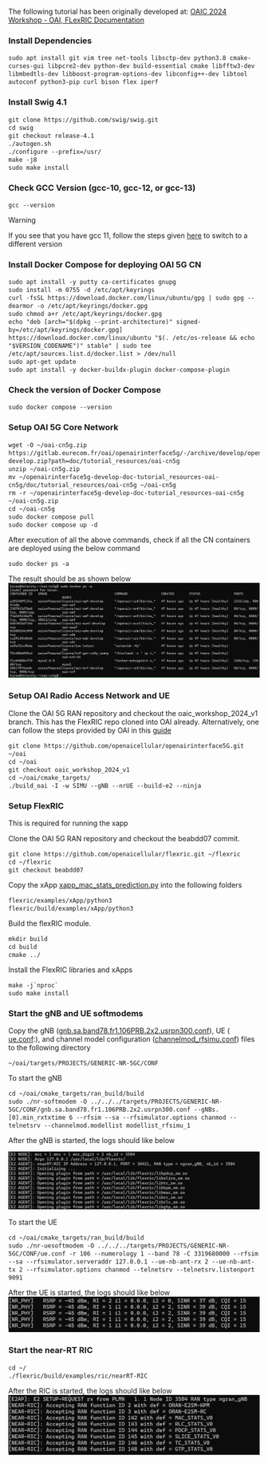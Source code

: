The following tutorial has been originally developed at: [OAIC 2024 Workshop - OAI, FLexRIC Documentation](https://openaicellular.github.io/oaic/OAIC-2024-Workshop-oai-flexric-documentation.html)
### Install Dependencies
```
sudo apt install git vim tree net-tools libsctp-dev python3.8 cmake-curses-gui libpcre2-dev python-dev build-essential cmake libfftw3-dev libmbedtls-dev libboost-program-options-dev libconfig++-dev libtool autoconf python3-pip curl bison flex iperf
```
### Install Swig 4.1
```
git clone https://github.com/swig/swig.git
cd swig
git checkout release-4.1
./autogen.sh
./configure --prefix=/usr/
make -j8
sudo make install
```
### Check GCC Version (gcc-10, gcc-12, or gcc-13)

```
gcc --version
```
> [!WARNING]
> If you see that you have gcc 11, follow the steps given [here](https://linuxconfig.org/how-to-switch-between-multiple-gcc-and-g-compiler-versions-on-ubuntu-20-04-lts-focal-fossa) to switch to a different version

### Install Docker Compose for deploying OAI 5G CN

```
sudo apt install -y putty ca-certificates gnupg
sudo install -m 0755 -d /etc/apt/keyrings
curl -fsSL https://download.docker.com/linux/ubuntu/gpg | sudo gpg --dearmor -o /etc/apt/keyrings/docker.gpg
sudo chmod a+r /etc/apt/keyrings/docker.gpg
echo "deb [arch="$(dpkg --print-architecture)" signed-by=/etc/apt/keyrings/docker.gpg] https://download.docker.com/linux/ubuntu "$(. /etc/os-release && echo "$VERSION_CODENAME")" stable" | sudo tee /etc/apt/sources.list.d/docker.list > /dev/null
sudo apt-get update
sudo apt install -y docker-buildx-plugin docker-compose-plugin
```
### Check the version of Docker Compose
```
sudo docker compose --version
```

### Setup OAI 5G Core Network
```
wget -O ~/oai-cn5g.zip https://gitlab.eurecom.fr/oai/openairinterface5g/-/archive/develop/openairinterface5g-develop.zip?path=doc/tutorial_resources/oai-cn5g
unzip ~/oai-cn5g.zip
mv ~/openairinterface5g-develop-doc-tutorial_resources-oai-cn5g/doc/tutorial_resources/oai-cn5g ~/oai-cn5g
rm -r ~/openairinterface5g-develop-doc-tutorial_resources-oai-cn5g ~/oai-cn5g.zip
cd ~/oai-cn5g
sudo docker compose pull
sudo docker compose up -d
```
After execution of all the above commands, check if all the CN containers are deployed using the below command
```
sudo docker ps -a
```
The result should be as shown below
![5G CN containers health status](https://github.com/mprsk/CQI-Prediction/blob/main/docs/img/OAI%205GCN.png)


### Setup OAI Radio Access Network and UE
Clone the OAI 5G RAN repository and checkout the oaic_workshop_2024_v1 branch. This has the FlexRIC repo cloned into OAI already. Alternatively, one can follow the steps provided by OAI in this [guide](https://gitlab.eurecom.fr/oai/openairinterface5g)
```
git clone https://github.com/openaicellular/openairinterface5G.git ~/oai
cd ~/oai
git checkout oaic_workshop_2024_v1
cd ~/oai/cmake_targets/
./build_oai -I -w SIMU --gNB --nrUE --build-e2 --ninja
```

### Setup FlexRIC
This is required for running the xapp

Clone the OAI 5G RAN repository and checkout the beabdd07 commit.
```
git clone https://github.com/openaicellular/flexric.git ~/flexric
cd ~/flexric
git checkout beabdd07
```
Copy the xApp [xapp_mac_stats_prediction.py](https://github.com/mprsk/CQI-Prediction/blob/main/xapp_mac_stats_prediction.py) into the following folders

```
flexric/examples/xApp/python3
flexric/build/examples/xApp/python3
```

Build the flexRIC module.

```
mkdir build
cd build
cmake ../
```

Install the FlexRIC libraries and xApps
```
make -j`nproc`
sudo make install
```
### Start the gNB and UE softmodems
Copy the gNB ([gnb.sa.band78.fr1.106PRB.2x2.usrpn300.conf](https://github.com/mprsk/CQI-Prediction/blob/main/gnb.sa.band78.fr1.106PRB.2x2.usrpn300.conf)), UE ( [ue.conf](https://github.com/mprsk/CQI-Prediction/blob/main/ue.conf):), and channel model configuration ([channelmod_rfsimu.conf](https://github.com/mprsk/CQI-Prediction/blob/main/channelmod_rfsimu.conf)) files to the following directory
```
~/oai/targets/PROJECTS/GENERIC-NR-5GC/CONF
```

To start the gNB
```
cd ~/oai/cmake_targets/ran_build/build
sudo ./nr-softmodem -O ../../../targets/PROJECTS/GENERIC-NR-5GC/CONF/gnb.sa.band78.fr1.106PRB.2x2.usrpn300.conf --gNBs.[0].min_rxtxtime 6 --rfsim --sa --rfsimulator.options chanmod --telnetsrv --channelmod.modellist modellist_rfsimu_1
```
After the gNB is started, the logs should like below

![gNB logs](https://github.com/mprsk/CQI-Prediction/blob/main/docs/img/gNB.png)

To start the UE
```
cd ~/oai/cmake_targets/ran_build/build
sudo ./nr-uesoftmodem -O ../../../targets/PROJECTS/GENERIC-NR-5GC/CONF/ue.conf -r 106 --numerology 1 --band 78 -C 3319680000 --rfsim --sa --rfsimulator.serveraddr 127.0.0.1 --ue-nb-ant-rx 2 --ue-nb-ant-tx 2 --rfsimulator.options chanmod --telnetsrv --telnetsrv.listenport 9091
```

After the UE is started, the logs should like below
![UE logs](https://github.com/mprsk/CQI-Prediction/blob/main/docs/img/UE.png)

### Start the near-RT RIC
```
cd ~/
./flexric/build/examples/ric/nearRT-RIC
```
After the RIC is started, the logs should like below
![FlexRIC logs](https://github.com/mprsk/CQI-Prediction/blob/main/docs/img/FlexRIC.png)
